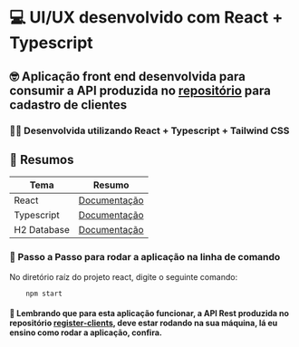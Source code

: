 
# 💻 UI/UX desenvolvido com React + Typescript

## 🤓 Aplicação front end desenvolvida para consumir a API produzida no [repositório](https://github.com/matheusaugusto98521/register-clients) para cadastro de clientes

### 👨‍💻 Desenvolvida utilizando React + Typescript + Tailwind CSS

## 📙 Resumos

| Tema | Resumo |
| ---- | ------ |
| React | [Documentação](https://react.dev/learn) |
| Typescript | [Documentação](https://www.typescriptlang.org/docs/) |
| H2 Database | [Documentação](https://tailwindcss.com/docs/installation) |

### 🔎 Passo a Passo para rodar a aplicação na linha de comando

No diretório raíz do projeto react, digite o seguinte comando:

```
    npm start
```

#### 👀 Lembrando que para esta aplicação funcionar, a API Rest produzida no repositório [register-clients](https://github.com/matheusaugusto98521/register-clients), deve estar rodando na sua máquina, lá eu ensino como rodar a aplicação, confira.


